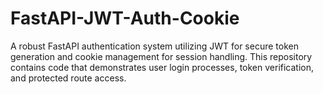 # FastAPI-JWT-Auth-Cookie
A robust FastAPI authentication system utilizing JWT for secure token generation and cookie management for session handling. This repository contains code that demonstrates user login processes, token verification, and protected route access.
